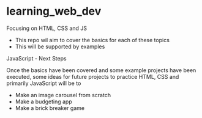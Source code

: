 # learning_web_dev
Focusing on HTML, CSS and JS

- This repo wil aim to cover the basics for each of these topics
- This will be supported by examples

JavaScript - Next Steps

Once the basics have been covered and some example projects have been executed, some ideas for future projects to practice HTML, CSS and primarily JavaScript will be to
- Make an image carousel from scratch
- Make a budgeting app
- Make a brick breaker game